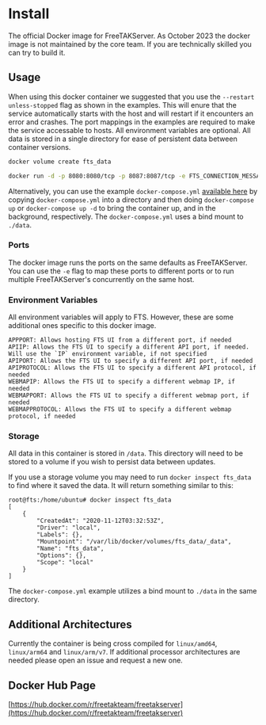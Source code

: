 # Install

The official Docker image for FreeTAKServer.
As October 2023 the docker image is not maintained by the core team. If you are technically skilled you can try to build it.

## Usage
When using this docker container we suggested that you use the `--restart unless-stopped` flag as shown in the examples.  This will enure that the service automatically starts with the host and will restart if it encounters an error and crashes.  The port mappings in the examples are required to make the service accessable to hosts.  All environment variables are optional.  All data is stored in a single directory for ease of persistent data between container versions.

```bash
docker volume create fts_data

docker run -d -p 8080:8080/tcp -p 8087:8087/tcp -e FTS_CONNECTION_MESSAGE="Server Connection Message" -e FTS_COT_TO_DB="True" -v fts_data:/data --name fts --restart unless-stopped freetakteam/freetakserver:1.1.2
```

Alternatively, you can use the example `docker-compose.yml` [available here](https://github.com/FreeTAKTeam/FreeTAKServer-Docker/blob/main/docker-compose.yml) by copying `docker-compose.yml` into a directory and then doing `docker-compose up` or `docker-compose up -d` to bring the container up, and in the background, respectively. The `docker-compose.yml` uses a bind mount to `./data`.

### Ports
The docker image runs the ports on the same defaults as FreeTAKServer.  You can use the `-e` flag to map these ports to different ports or to run multiple FreeTAKServer's concurrently on the same host.

### Environment Variables
All environment variables will apply to FTS. However, these are some additional ones specific to this docker image.
```
APPPORT: Allows hosting FTS UI from a different port, if needed
APIIP: Allows the FTS UI to specify a different API port, if needed. Will use the `IP` environment variable, if not specified
APIPORT: Allows the FTS UI to specify a different API port, if needed
APIPROTOCOL: Allows the FTS UI to specify a different API protocol, if needed
WEBMAPIP: Allows the FTS UI to specify a different webmap IP, if needed
WEBMAPPORT: Allows the FTS UI to specify a different webmap port, if needed
WEBMAPPROTOCOL: Allows the FTS UI to specify a different webmap protocol, if needed
```

### Storage
All data in this container is stored in `/data`.  This directory will need to be stored to a volume if you wish to persist data between updates.

If you use a storage volume you may need to run `docker inspect fts_data` to find where it saved the data.  It will return something similar to this:
```
root@fts:/home/ubuntu# docker inspect fts_data
[
    {
        "CreatedAt": "2020-11-12T03:32:53Z",
        "Driver": "local",
        "Labels": {},
        "Mountpoint": "/var/lib/docker/volumes/fts_data/_data",
        "Name": "fts_data",
        "Options": {},
        "Scope": "local"
    }
]
```

The `docker-compose.yml` example utilizes a bind mount to `./data` in the same directory.

## Additional Architectures
Currently the container is being cross compiled for `linux/amd64`,  `linux/arm64` and `linux/arm/v7`.  If additional processor architectures are needed please open an issue and request a new one.

## Docker Hub Page
[https://hub.docker.com/r/freetakteam/freetakserver](https://hub.docker.com/r/freetakteam/freetakserver)
